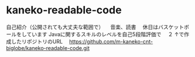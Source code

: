 # kaneko-readable-code
自己紹介（公開されても大丈夫な範囲で）
　音楽、読書
　休日はバスケットボールをしています
Javaに関するスキルのレベルを自己5段階評価で
　２
↑で作成したリポジトリのURL
　https://github.com/m-kaneko-cnt-biglobe/kaneko-readable-code.git
